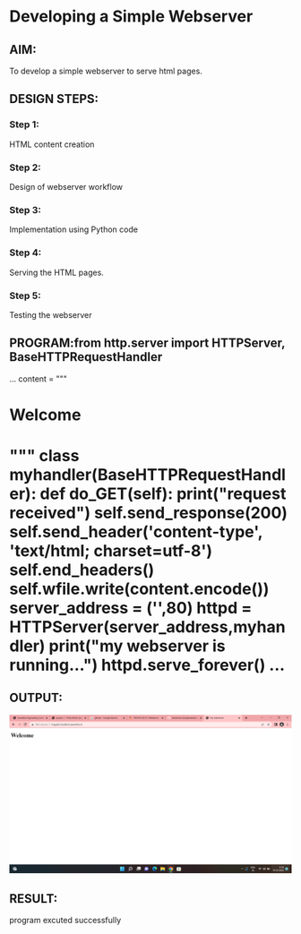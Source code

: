 # Developing a Simple Webserver
## AIM:
To develop a simple webserver to serve html pages.

## DESIGN STEPS:
### Step 1: 
HTML content creation
### Step 2:
Design of webserver workflow
### Step 3:
Implementation using Python code
### Step 4:
Serving the HTML pages.
### Step 5:
Testing the webserver

## PROGRAM:from http.server import HTTPServer, BaseHTTPRequestHandler
...
content = """
<!DOCTYPE html>
<html>
<head>
<title>My webserver</title>
</head>
<body>
<h1>Welcome<h1>
</body>
</html>
"""
class myhandler(BaseHTTPRequestHandler):
    def do_GET(self):
        print("request received")
        self.send_response(200)
        self.send_header('content-type', 'text/html; charset=utf-8')
        self.end_headers()
        self.wfile.write(content.encode())
server_address = ('',80)
httpd = HTTPServer(server_address,myhandler)
print("my webserver is running...")
httpd.serve_forever()
...

## OUTPUT:
![output](./images/s.png)

## RESULT:
program excuted successfully

